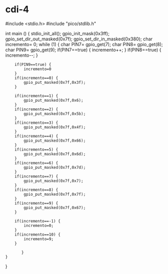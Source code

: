 # cdi-4
#include <stdio.h>
#include "pico/stdlib.h"

int main () {
    stdio_init_all();
    gpio_init_mask(0x3ff);
    gpio_set_dir_out_masked(0x7f);
    gpio_set_dir_in_masked(0x380);
    char incremento= 0;
    while (1) {
        char PIN7= gpio_get(7);
        char PIN8= gpio_get(8);
        char PIN9= gpio_get(9);
        if(PIN7==true) {
            incremento++;
        }
        if(PIN8==true) {   
            incremento--;
        }

        if(PIN9==true) {
            incremento=0
        }
        if(incremento==0) { 
            gpio_put_masked(0x7f,0x3f);
        }

        if(incremento==1) {
            gpio_put_masked(0x7f,0x6);
        }
        if(incremento==2) {
            gpio_put_masked(0x7f,0x5b);
        }
        if(incremento==3) {
            gpio_put_masked(0x7f,0x4f);
        }
        if(incremento==4) {
            gpio_put_masked(0x7f,0x66);
        }
        if(incremento==5) {
            gpio_put_masked(0x7f,0x6d);
        }
        if(incremento==6) {
            gpio_put_masked(0x7f,0x7d);
        }
        if(incremento==7) {
            gpio_put_masked(0x7f,0x7);
        }
        if(incremento==8) {
            gpio_put_masked(0x7f,0x7f);
        }
        if(incremento==9) {
            gpio_put_masked(0x7f,0x67);
        }

        if(incremento==-1) {
            incremento=0;
        }
        if(incremento==10) {
            incremento=9;
        }
        
           }
    }
}

